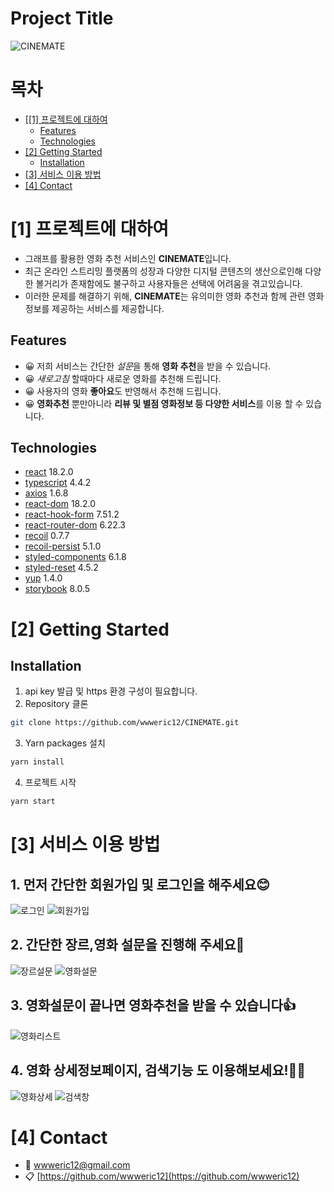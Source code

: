 # Project Title


<!--프로젝트 대문 이미지-->
![CINEMATE](img/Logo.png)



<!--목차-->
# 목차
- [[[1] 프로젝트에 대하여](#1-프로젝트에-대하여)
  - [Features](#features)
  - [Technologies](#technologies)
- [[2] Getting Started](#2-getting-started)
  - [Installation](#installation)
- [[3] 서비스 이용 방법](#3-서비스-이용-방법)
- [[4] Contact](#4-contact)




# [1] 프로젝트에 대하여
- 그래프를 활용한 영화 추천 서비스인 **CINEMATE**입니다.
- 최근 온라인 스트리밍 플랫폼의 성장과 다양한 디지털 콘텐츠의 생산으로인해 다양한 볼거리가 존재함에도 불구하고 사용자들은 선택에 어려움을 겪고있습니다.
- 이러한 문제를 해결하기 위해, **CINEMATE**는 유의미한 영화 추천과 함께 관련 영화 정보를 제공하는 서비스를 제공합니다.

## Features
- 😀 저희 서비스는 간단한 *설문*을 통해 **영화 추천**을 받을 수 있습니다.
- 😀 *새로고침* 할때마다 새로운 영화를 추천해 드립니다.
- 😀 사용자의 영화 **좋아요**도 반영해서 추천해 드립니다.
- 😀 **영화추천** 뿐만아니라 **리뷰 및 별점 영화정보 등 다양한 서비스**를 이용 할 수 있습니다.

## Technologies

- [react](https://reactjs.org/) 18.2.0
- [typescript](https://www.typescriptlang.org/) 4.4.2
- [axios](https://github.com/axios/axios) 1.6.8
- [react-dom](https://reactjs.org/docs/react-dom.html) 18.2.0
- [react-hook-form](https://react-hook-form.com/) 7.51.2
- [react-router-dom](https://reactrouter.com/web/guides/quick-start) 6.22.3
- [recoil](https://recoiljs.org/) 0.7.7
- [recoil-persist](https://github.com/dsalvagni/recoil-persist) 5.1.0
- [styled-components](https://styled-components.com/) 6.1.8
- [styled-reset](https://github.com/zacanger/styled-reset) 4.5.2
- [yup](https://github.com/jquense/yup) 1.4.0
- [storybook](https://storybook.js.org/) 8.0.5



# [2] Getting Started

## Installation
1. api key 발급 및 https 환경 구성이 필요합니다. 
2. Repository 클론
```bash
git clone https://github.com/wwweric12/CINEMATE.git
```
3. Yarn packages 설치
```bash
yarn install
```
4. 프로젝트 시작
```bash
yarn start
```
# [3] 서비스 이용 방법 

## 1. 먼저  간단한 회원가입 및 로그인을 해주세요😊
![로그인](https://github.com/wwweric12/CINEMATE/assets/99941018/1605164e-59fd-4e0c-890e-aa228b888f00)
![회원가입](https://github.com/wwweric12/CINEMATE/assets/99941018/02219d68-6ae7-4582-8023-907d260d639a)

## 2. 간단한 장르,영화 설문을 진행해 주세요🙌
![장르설문](https://github.com/wwweric12/CINEMATE/assets/99941018/ee886c26-e2f6-4972-8945-941cbb57d4a7)
![영화설문](https://github.com/wwweric12/CINEMATE/assets/99941018/079ac4fc-c191-4f4f-acbc-84a168f90132)


## 3. 영화설문이 끝나면 영화추천을 받을 수 있습니다👍

![영화리스트](https://github.com/wwweric12/CINEMATE/assets/99941018/69b99b1f-d39c-4880-a75c-8436f502001e)


## 4. 영화 상세정보페이지, 검색기능 도 이용해보세요!👋🏻

![영화상세](https://github.com/wwweric12/CINEMATE/assets/99941018/b0e50366-444d-4956-8b21-0993609cc699)
![검색창](https://github.com/wwweric12/CINEMATE/assets/99941018/64a75e77-670d-41ec-acc0-6168ad5aaec3)



# [4] Contact
- 📧 wwweric12@gmail.com
- 📋 [https://github.com/wwweric12](https://github.com/wwweric12)





